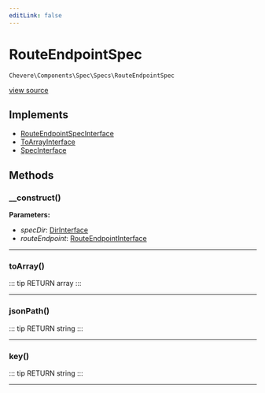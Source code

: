 ```yaml
---
editLink: false
---
```


# RouteEndpointSpec

`Chevere\Components\Spec\Specs\RouteEndpointSpec`

[view source](https://github.com/chevere/chevere/blob/master/src/Chevere/Components/Spec/Specs/RouteEndpointSpec.php)

## Implements

- [RouteEndpointSpecInterface](../../../Interfaces/Spec/Specs/RouteEndpointSpecInterface.md)
- [ToArrayInterface](../../../Interfaces/Common/ToArrayInterface.md)
- [SpecInterface](../../../Interfaces/Spec/SpecInterface.md)

## Methods

### __construct()

**Parameters:**

- *specDir*: [DirInterface](../../../Interfaces/Filesystem/DirInterface.md)
- *routeEndpoint*: [RouteEndpointInterface](../../../Interfaces/Router/Route/RouteEndpointInterface.md)

---

### toArray()

::: tip RETURN
array
:::

---

### jsonPath()

::: tip RETURN
string
:::

---

### key()

::: tip RETURN
string
:::

---
